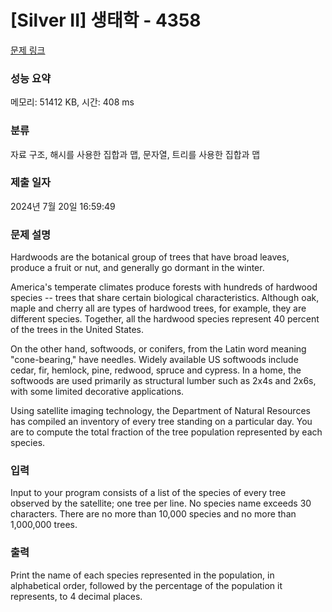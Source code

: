 # [Silver II] 생태학 - 4358 

[문제 링크](https://www.acmicpc.net/problem/4358) 

### 성능 요약

메모리: 51412 KB, 시간: 408 ms

### 분류

자료 구조, 해시를 사용한 집합과 맵, 문자열, 트리를 사용한 집합과 맵

### 제출 일자

2024년 7월 20일 16:59:49

### 문제 설명

<p>Hardwoods are the botanical group of trees that have broad leaves, produce a fruit or nut, and generally go dormant in the winter.</p>

<p>America's temperate climates produce forests with hundreds of hardwood species -- trees that share certain biological characteristics. Although oak, maple and cherry all are types of hardwood trees, for example, they are different species. Together, all the hardwood species represent 40 percent of the trees in the United States.</p>

<p>On the other hand, softwoods, or conifers, from the Latin word meaning "cone-bearing," have needles. Widely available US softwoods include cedar, fir, hemlock, pine, redwood, spruce and cypress. In a home, the softwoods are used primarily as structural lumber such as 2x4s and 2x6s, with some limited decorative applications.</p>

<p>Using satellite imaging technology, the Department of Natural Resources has compiled an inventory of every tree standing on a particular day. You are to compute the total fraction of the tree population represented by each species.</p>

### 입력 

 <p>Input to your program consists of a list of the species of every tree observed by the satellite; one tree per line. No species name exceeds 30 characters. There are no more than 10,000 species and no more than 1,000,000 trees.</p>

### 출력 

 <p>Print the name of each species represented in the population, in alphabetical order, followed by the percentage of the population it represents, to 4 decimal places.</p>

